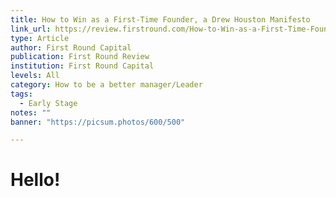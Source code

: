 ```yaml
---
title: How to Win as a First-Time Founder, a Drew Houston Manifesto
link_url: https://review.firstround.com/How-to-Win-as-a-First-Time-Founder-a-Drew-Houston-Manifesto
type: Article
author: First Round Capital
publication: First Round Review
institution: First Round Capital
levels: All
category: How to be a better manager/Leader
tags:
  - Early Stage
notes: ""
banner: "https://picsum.photos/600/500"

---
```


# Hello!
